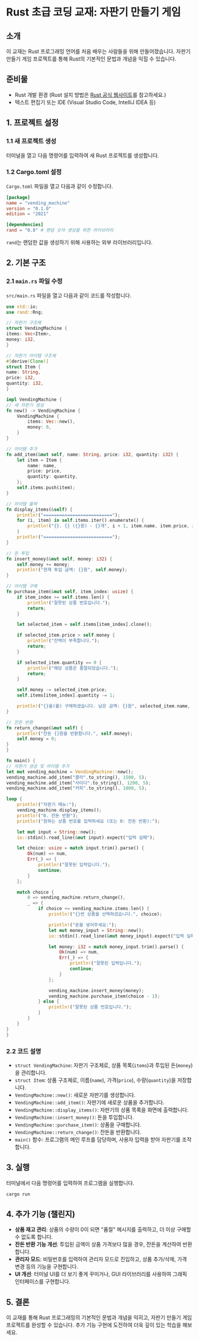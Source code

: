 
# Rust 초급 코딩 교재: 자판기 만들기 게임

## 소개

이 교재는 Rust 프로그래밍 언어를 처음 배우는 사람들을 위해 만들어졌습니다. 자판기 만들기 게임 프로젝트를 통해 Rust의 기본적인 문법과 개념을 익힐 수 있습니다.

## 준비물

*   Rust 개발 환경 (Rust 설치 방법은 [Rust 공식 웹사이트](https://www.rust-lang.org/tools/install)를 참고하세요.)
*   텍스트 편집기 또는 IDE (Visual Studio Code, IntelliJ IDEA 등)

## 1. 프로젝트 설정

### 1.1 새 프로젝트 생성

터미널을 열고 다음 명령어를 입력하여 새 Rust 프로젝트를 생성합니다.

### 1.2 Cargo.toml 설정

`Cargo.toml` 파일을 열고 다음과 같이 수정합니다.

```toml
[package]
name = "vending_machine"
version = "0.1.0"
edition = "2021"

[dependencies]
rand = "0.8" # 랜덤 숫자 생성을 위한 라이브러리
```

`rand`는 랜덤한 값을 생성하기 위해 사용하는 외부 라이브러리입니다.

## 2. 기본 구조

### 2.1 `main.rs` 파일 수정

`src/main.rs` 파일을 열고 다음과 같이 코드를 작성합니다.

```rust
use std::io;
use rand::Rng;

// 자판기 구조체
struct VendingMachine {
items: Vec<Item>,
money: i32,
}

// 자판기 아이템 구조체
#[derive(Clone)]
struct Item {
name: String,
price: i32,
quantity: i32,
}

impl VendingMachine {
// 새 자판기 생성
fn new() -> VendingMachine {
    VendingMachine {
        items: Vec::new(),
        money: 0,
    }
}

// 아이템 추가
fn add_item(&mut self, name: String, price: i32, quantity: i32) {
    let item = Item {
        name: name,
        price: price,
        quantity: quantity,
    };
    self.items.push(item);
}

// 아이템 출력
fn display_items(&self) {
    println!("==========================");
    for (i, item) in self.items.iter().enumerate() {
        println!("{}. {} ({}원) - {}개", i + 1, item.name, item.price, item.quantity);
    }
    println!("==========================");
}

// 돈 투입
fn insert_money(&mut self, money: i32) {
    self.money += money;
    println!("현재 투입 금액: {}원", self.money);
}

// 아이템 구매
fn purchase_item(&mut self, item_index: usize) {
    if item_index >= self.items.len() {
        println!("잘못된 상품 번호입니다.");
        return;
    }

    let selected_item = self.items[item_index].clone();

    if selected_item.price > self.money {
        println!("잔액이 부족합니다.");
        return;
    }

    if selected_item.quantity == 0 {
        println!("해당 상품은 품절되었습니다.");
        return;
    }

    self.money -= selected_item.price;
    self.items[item_index].quantity -= 1;

    println!("{}을(를) 구매하셨습니다. 남은 금액: {}원", selected_item.name, self.money);
}

// 잔돈 반환
fn return_change(&mut self) {
    println!("잔돈 {}원을 반환합니다.", self.money);
    self.money = 0;
}
}

fn main() {
// 자판기 생성 및 아이템 추가
let mut vending_machine = VendingMachine::new();
vending_machine.add_item("콜라".to_string(), 1500, 5);
vending_machine.add_item("사이다".to_string(), 1200, 5);
vending_machine.add_item("커피".to_string(), 1000, 5);

loop {
    println!("자판기 메뉴:");
    vending_machine.display_items();
    println!("0. 잔돈 반환");
    println!("원하는 상품 번호를 입력하세요 (또는 0: 잔돈 반환):");

    let mut input = String::new();
    io::stdin().read_line(&mut input).expect("입력 실패");

    let choice: usize = match input.trim().parse() {
        Ok(num) => num,
        Err(_) => {
            println!("잘못된 입력입니다.");
            continue;
        }
    };

    match choice {
        0 => vending_machine.return_change(),
        _ => {
            if choice <= vending_machine.items.len() {
                println!("{}번 상품을 선택하셨습니다.", choice);

                println!("돈을 넣어주세요:");
                let mut money_input = String::new();
                io::stdin().read_line(&mut money_input).expect("입력 실패");

                let money: i32 = match money_input.trim().parse() {
                    Ok(num) => num,
                    Err(_) => {
                        println!("잘못된 입력입니다.");
                        continue;
                    }
                };

                vending_machine.insert_money(money);
                vending_machine.purchase_item(choice - 1);
            } else {
                println!("잘못된 상품 번호입니다.");
            }
        }
    }
}
}
```

### 2.2 코드 설명

*   `struct VendingMachine`: 자판기 구조체로, 상품 목록(`items`)과 투입된 돈(`money`)을 관리합니다.
*   `struct Item`: 상품 구조체로, 이름(`name`), 가격(`price`), 수량(`quantity`)을 저장합니다.
*   `VendingMachine::new()`: 새로운 자판기를 생성합니다.
*   `VendingMachine::add_item()`: 자판기에 새로운 상품을 추가합니다.
*   `VendingMachine::display_items()`: 자판기의 상품 목록을 화면에 출력합니다.
*   `VendingMachine::insert_money()`: 돈을 투입합니다.
*   `VendingMachine::purchase_item()`: 상품을 구매합니다.
*   `VendingMachine::return_change()`: 잔돈을 반환합니다.
*   `main()` 함수: 프로그램의 메인 루프를 담당하며, 사용자 입력을 받아 자판기를 조작합니다.

## 3. 실행

터미널에서 다음 명령어를 입력하여 프로그램을 실행합니다.

```bash
cargo run
```

## 4. 추가 기능 (챌린지)

*   **상품 재고 관리**: 상품의 수량이 0이 되면 "품절" 메시지를 출력하고, 더 이상 구매할 수 없도록 합니다.
*   **잔돈 반환 기능 개선**: 투입된 금액이 상품 가격보다 많을 경우, 잔돈을 계산하여 반환합니다.
*   **관리자 모드**: 비밀번호를 입력하여 관리자 모드로 진입하고, 상품 추가/삭제, 가격 변경 등의 기능을 구현합니다.
*   **UI 개선**: 터미널 UI를 더 보기 좋게 꾸미거나, GUI 라이브러리를 사용하여 그래픽 인터페이스를 구현합니다.

## 5. 결론

이 교재를 통해 Rust 프로그래밍의 기본적인 문법과 개념을 익히고, 자판기 만들기 게임 프로젝트를 완성할 수 있습니다. 추가 기능 구현에 도전하여 더욱 깊이 있는 학습을 해보세요.